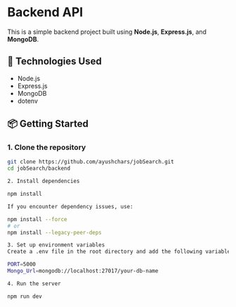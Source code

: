 # Backend API

This is a simple backend project built using **Node.js**, **Express.js**, and **MongoDB**.

## 🚀 Technologies Used

- Node.js
- Express.js
- MongoDB
- dotenv

## 📦 Getting Started

### 1. Clone the repository

```bash
git clone https://github.com/ayushchars/jobSearch.git
cd jobSearch/backend

2. Install dependencies

npm install

If you encounter dependency issues, use:

npm install --force
# or
npm install --legacy-peer-deps

3. Set up environment variables
Create a .env file in the root directory and add the following variables:

PORT=5000
Mongo_Url=mongodb://localhost:27017/your-db-name

4. Run the server

npm run dev
